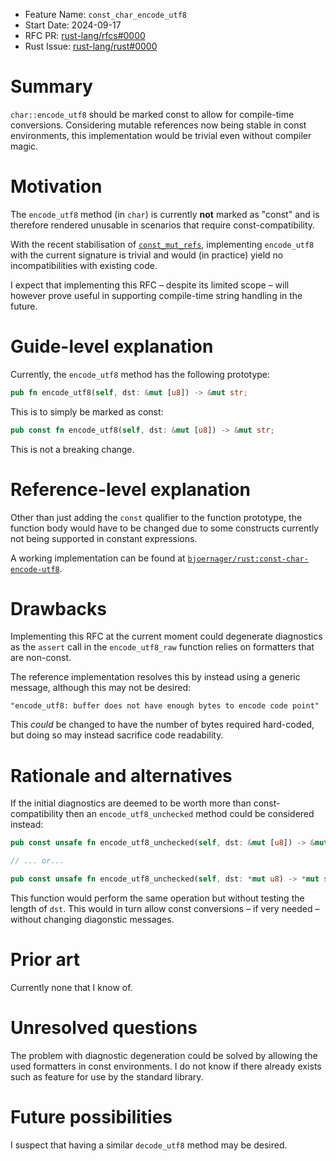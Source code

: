 - Feature Name: `const_char_encode_utf8`
- Start Date: 2024-09-17
- RFC PR: [rust-lang/rfcs#0000](https://github.com/rust-lang/rfcs/pull/0000)
- Rust Issue: [rust-lang/rust#0000](https://github.com/rust-lang/rust/issues/0000)

# Summary
[summary]: #summary

`char::encode_utf8` should be marked const to allow for compile-time conversions.
Considering mutable references now being stable in const environments, this implementation would be trivial even without compiler magic.

# Motivation
[motivation]: #motivation

The `encode_utf8` method (in `char`) is currently **not** marked as "const" and is therefore rendered unusable in scenarios that require const-compatibility.

With the recent stabilisation of [`const_mut_refs`](https://github.com/rust-lang/rust/issues/57349/), implementing `encode_utf8` with the current signature is trivial and would (in practice) yield no incompatibilities with existing code.

I expect that implementing this RFC &ndash; despite its limited scope &ndash; will however prove useful in supporting compile-time string handling in the future.

# Guide-level explanation
[guide-level-explanation]: #guide-level-explanation

Currently, the `encode_utf8` method has the following prototype:

```rust
pub fn encode_utf8(self, dst: &mut [u8]) -> &mut str;
```

This is to simply be marked as const:

```rust
pub const fn encode_utf8(self, dst: &mut [u8]) -> &mut str;
```

This is not a breaking change.

# Reference-level explanation
[reference-level-explanation]: #reference-level-explanation

Other than just adding the `const` qualifier to the function prototype, the function body would have to be changed due to some constructs currently not being supported in constant expressions.

A working implementation can be found at [`bjoernager/rust:const-char-encode-utf8`](https://github.com/bjoernager/rust/tree/const-char-encode-utf8).

# Drawbacks
[drawbacks]: #drawbacks

Implementing this RFC at the current moment could degenerate diagnostics as the `assert` call in the `encode_utf8_raw` function relies on formatters that are non-const.

The reference implementation resolves this by instead using a generic message, although this may not be desired:

```
"encode_utf8: buffer does not have enough bytes to encode code point"
```

This *could* be changed to have the number of bytes required hard-coded, but doing so may instead sacrifice code readability.

# Rationale and alternatives
[rationale-and-alternatives]: #rationale-and-alternatives

If the initial diagnostics are deemed to be worth more than const-compatibility then an `encode_utf8_unchecked` method could be considered instead:

```rust
pub const unsafe fn encode_utf8_unchecked(self, dst: &mut [u8]) -> &mut str;

// ... or...

pub const unsafe fn encode_utf8_unchecked(self, dst: *mut u8) -> *mut str;
```

This function would perform the same operation but without testing the length of `dst`.
This would in turn allow const conversions &ndash; if very needed &ndash; without changing diagonstic messages.

# Prior art
[prior-art]: #prior-art

Currently none that I know of.

# Unresolved questions
[unresolved-questions]: #unresolved-questions

The problem with diagnostic degeneration could be solved by allowing the used formatters in const environments.
I do not know if there already exists such as feature for use by the standard library.

# Future possibilities
[future-possibilities]: #future-possibilities

I suspect that having a similar `decode_utf8` method may be desired.
